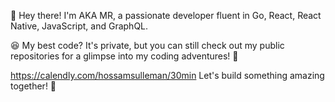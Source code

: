 👋 Hey there! I'm AKA MR, a passionate developer fluent in Go, React, React Native, JavaScript, and GraphQL.

😆 My best code? It's private, but you can still check out my public repositories for a glimpse into my coding adventures! 🚀 

https://calendly.com/hossamsulleman/30min  Let's build something amazing together! 🌟
